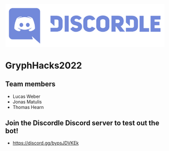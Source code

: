 ![Discordle](https://github.com/LucasAWeber/GryphHacks2022/blob/main/Discordle.png?raw=true)
# GryphHacks2022
## Team members
- Lucas Weber
- Jonas Matulis
- Thomas Hearn
## Join the Discordle Discord server to test out the bot!
- https://discord.gg/bypsJDVKEk
